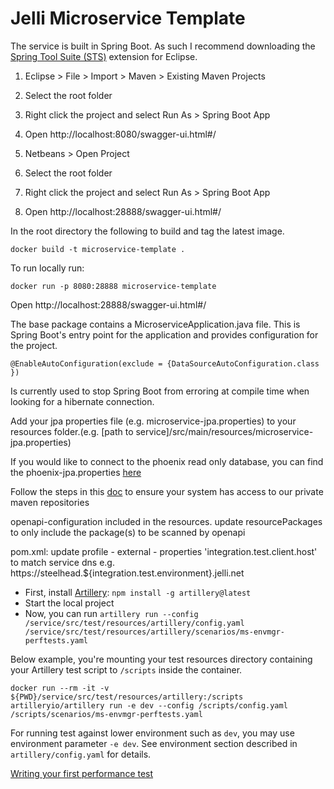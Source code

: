 # Jelli Microservice Template

The service is built in Spring Boot. As such I recommend downloading the [Spring Tool Suite (STS)](https://spring.io/tools) extension for Eclipse.

1. Eclipse > File > Import > Maven > Existing Maven Projects
2. Select the root folder
3. Right click the project and select Run As > Spring Boot App
4. Open http://localhost:8080/swagger-ui.html#/

1. Netbeans > Open Project
2. Select the root folder
3. Right click the project and select Run As > Spring Boot App
4. Open http://localhost:28888/swagger-ui.html#/


In the root directory the following to build and tag the latest image.
```
docker build -t microservice-template .
```

To run locally run:
```
docker run -p 8080:28888 microservice-template
```
Open http://localhost:28888/swagger-ui.html#/

The base package contains a MicroserviceApplication.java file. This is Spring Boot's entry point for the application and provides configuration for the project.
```
@EnableAutoConfiguration(exclude = {DataSourceAutoConfiguration.class })
 ```
 Is currently used to stop Spring Boot from erroring at compile time when looking for a hibernate connection.

 Add your jpa properties file (e.g. microservice-jpa.properties)
to your resources folder.(e.g. [path to service]/src/main/resources/microservice-jpa.properties)

If you would like to connect to the phoenix read only database, you can find the phoenix-jpa.properties [here]( https://gojelli.atlassian.net/browse/TO-977?focusedCommentId=53387&page=com.atlassian.jira.plugin.system.issuetabpanels%3Acomment-tabpanel#comment-53387)

Follow the steps in this [doc](https://gojelli.atlassian.net/wiki/spaces/DEV/pages/1573028013/Nexus+Repository+Manager+Setup) to ensure your system has access to our private maven repositories

openapi-configuration included in the resources.  update resourcePackages to only include the package(s) to be scanned by openapi

pom.xml: update profile - external - properties 'integration.test.client.host' to match service dns e.g. https://steelhead.${integration.test.environment}.jelli.net



- First, install [Artillery](https://artillery.io/docs/guides/getting-started/installing-artillery.html): ```npm install -g artillery@latest```
- Start the local project
- Now, you can run ```artillery run --config /service/src/test/resources/artillery/config.yaml /service/src/test/resources/artillery/scenarios/ms-envmgr-perftests.yaml```

Below example, you're mounting your test resources directory containing your Artillery test script to `/scripts` inside the container.
```
docker run --rm -it -v ${PWD}/service/src/test/resources/artillery:/scripts artilleryio/artillery run -e dev --config /scripts/config.yaml /scripts/scenarios/ms-envmgr-perftests.yaml
```

For running test against lower environment such as `dev`, you may use environment parameter `-e dev`. See environment section described in `artillery/config.yaml` for details.


[Writing your first performance test](https://artillery.io/docs/guides/getting-started/writing-your-first-test.html)
